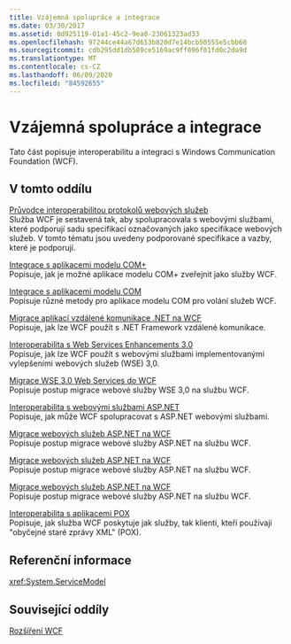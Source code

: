 ```yaml
---
title: Vzájemná spolupráce a integrace
ms.date: 03/30/2017
ms.assetid: 0d925119-01a1-45c2-9ea0-23061323ad33
ms.openlocfilehash: 97244ce44a67d653b820d7e14bcb50555e5cbb60
ms.sourcegitcommit: cdb295dd1db589ce5169ac9ff096f01fd0c2da9d
ms.translationtype: MT
ms.contentlocale: cs-CZ
ms.lasthandoff: 06/09/2020
ms.locfileid: "84592655"
---
```

# <a name="interoperability-and-integration"></a>Vzájemná spolupráce a integrace
Tato část popisuje interoperabilitu a integraci s Windows Communication Foundation (WCF).  
  
## <a name="in-this-section"></a>V tomto oddílu  
 [Průvodce interoperabilitou protokolů webových služeb](web-services-protocols-interoperability-guide.md)  
 Služba WCF je sestavená tak, aby spolupracovala s webovými službami, které podporují sadu specifikací označovaných jako specifikace webových služeb. V tomto tématu jsou uvedeny podporované specifikace a vazby, které je podporují.  
  
 [Integrace s aplikacemi modelu COM+](integrating-with-com-plus-applications.md)  
 Popisuje, jak je možné aplikace modelu COM+ zveřejnit jako služby WCF.  
  
 [Integrace s aplikacemi modelu COM](integrating-with-com-applications.md)  
 Popisuje různé metody pro aplikace modelu COM pro volání služeb WCF.  
  
 [Migrace aplikací vzdálené komunikace .NET na WCF](migrating-net-remoting-applications-to-wcf.md)  
 Popisuje, jak lze WCF použít s .NET Framework vzdálené komunikace.  
  
 [Interoperabilita s Web Services Enhancements 3.0](interoperability-with-web-services-enhancements-3-0.md)  
 Popisuje, jak lze WCF použít s webovými službami implementovanými vylepšeními webových služeb (WSE) 3,0.  
  
 [Migrace WSE 3.0 Web Services do WCF](migrating-wse-3-0-web-services-to-wcf.md)  
 Popisuje postup migrace webové služby WSE 3,0 na službu WCF.  
  
 [Interoperabilita s webovými službami ASP.NET](interop-with-aspnet-web-services.md)  
 Popisuje, jak může WCF spolupracovat s ASP.NET webovými službami.  
  
 [Migrace webových služeb ASP.NET na WCF](migrating-aspnet-web-services-to-wcf.md)  
 Popisuje postup migrace webové služby ASP.NET na službu WCF.  
  
 [Migrace webových služeb ASP.NET na WCF](migrating-aspnet-web-services-to-wcf.md)  
 Popisuje postup migrace webové služby ASP.NET na službu WCF.  
  
 [Migrace webových služeb ASP.NET na WCF](migrating-aspnet-web-services-to-wcf.md)  
 Popisuje postup migrace webové služby ASP.NET na službu WCF.  
  
 [Interoperabilita s aplikacemi POX](interoperability-with-pox-applications.md)  
 Popisuje, jak služba WCF poskytuje jak služby, tak klienti, kteří používají "obyčejné staré zprávy XML" (POX).  
  
## <a name="reference"></a>Referenční informace  
 <xref:System.ServiceModel>  
  
## <a name="related-sections"></a>Související oddíly  
 [Rozšíření WCF](../extending/index.md)

